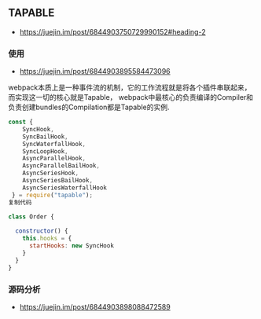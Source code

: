 ## TAPABLE
- https://juejin.im/post/6844903750729990152#heading-2

### 使用
- https://juejin.im/post/6844903895584473096


webpack本质上是一种事件流的机制，它的工作流程就是将各个插件串联起来，而实现这一切的核心就是Tapable，
webpack中最核心的负责编译的Compiler和负责创建bundles的Compilation都是Tapable的实例.

```javascript
const {
	SyncHook,
	SyncBailHook,
	SyncWaterfallHook,
	SyncLoopHook,
	AsyncParallelHook,
	AsyncParallelBailHook,
	AsyncSeriesHook,
	AsyncSeriesBailHook,
	AsyncSeriesWaterfallHook
 } = require("tapable");
复制代码

class Order {
  
  constructor() {
    this.hooks = {
      startHooks: new SyncHook
    }    
  }
}

```
### 源码分析
- https://juejin.im/post/6844903898088472589
